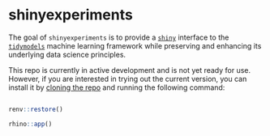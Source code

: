 
<!-- README.md is generated from README.Rmd. Please edit that file -->

# shinyexperiments

<!-- badges: start -->
<!-- badges: end -->

The goal of `shinyexperiments` is to provide a
[`shiny`](https://shiny.posit.co/) interface to the
[`tidymodels`](https://www.tidymodels.org/) machine learning framework
while preserving and enhancing its underlying data science principles.

This repo is currently in active development and is not yet ready for
use. However, if you are interested in trying out the current version,
you can install it by [cloning the
repo](https://happygitwithr.com/new-github-first#rstudio-ide)
and running the following command:

``` r

renv::restore()

rhino::app()
```
